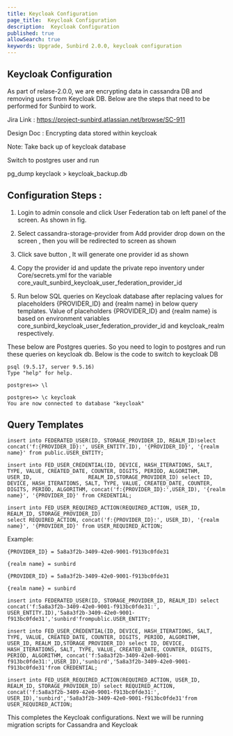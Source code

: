 ```yaml
---
title: Keycloak Configuration
page_title:  Keycloak Configuration
description:  Keycloak Configuration
published: true
allowSearch: true
keywords: Upgrade, Sunbird 2.0.0, keycloak configuration
---
```

## Keycloak Configuration

As part of relase-2.0.0, we are encrypting data in cassandra DB and removing users from Keycloak DB. Below are the steps that need to be performed for Sunbird to work.

Jira Link :  https://project-sunbird.atlassian.net/browse/SC-911

Design Doc : Encrypting data stored within keycloak

Note:  Take back up of keycloak database

Switch to postgres user and run 

pg_dump keyclaok > keycloak_backup.db


## Configuration Steps :

1. Login to admin console and click User Federation tab on left panel of the screen. As shown in fig.


2. Select cassandra-storage-provider from Add provider drop down on the screen , then you will be redirected to screen as shown 


3. Click save button , It will generate one provider id as shown                                                                                                             
 

4. Copy the provider id and update the private repo inventory under Core/secrets.yml for the variable core_vault_sunbird_keycloak_user_federation_provider_id
5. Run below SQL queries on Keycloak database after replacing values for placeholders {PROVIDER_ID} and {realm name} in below query templates. Value of placeholders {PROVIDER_ID} and {realm name} is based on environment variables core_sunbird_keycloak_user_federation_provider_id and keycloak_realm respectively.


These below are Postgres queries. So you need to login to postgres and run these queries on keycloak db. Below is the code to switch to keycloak DB

```
psql (9.5.17, server 9.5.16)
Type "help" for help.

postgres=> \l

postgres=> \c keycloak
You are now connected to database "keycloak" 
```

## Query Templates 

```
insert into FEDERATED_USER(ID, STORAGE_PROVIDER_ID, REALM_ID)select concat('f:{PROVIDER_ID}:', USER_ENTITY.ID), '{PROVIDER_ID}', '{realm name}' from public.USER_ENTITY;
 
insert into FED_USER_CREDENTIAL(ID, DEVICE, HASH_ITERATIONS, SALT, TYPE, VALUE, CREATED_DATE, COUNTER, DIGITS, PERIOD, ALGORITHM, USER_ID,                  REALM_ID,STORAGE_PROVIDER_ID) select ID, DEVICE, HASH_ITERATIONS, SALT, TYPE, VALUE, CREATED_DATE, COUNTER, DIGITS, PERIOD, ALGORITHM, concat('f:{PROVIDER_ID}:',USER_ID), '{realm name}', '{PROVIDER_ID}' from CREDENTIAL;
 
insert into FED_USER_REQUIRED_ACTION(REQUIRED_ACTION, USER_ID, REALM_ID, STORAGE_PROVIDER_ID)
select REQUIRED_ACTION, concat('f:{PROVIDER_ID}:', USER_ID), '{realm name}', '{PROVIDER_ID}' from USER_REQUIRED_ACTION;
```
Example:

`{PROVIDER_ID} = 5a8a3f2b-3409-42e0-9001-f913bc0fde31`

`{realm name} = sunbird`

```
{PROVIDER_ID} = 5a8a3f2b-3409-42e0-9001-f913bc0fde31

{realm name} = sunbird

insert into FEDERATED_USER(ID, STORAGE_PROVIDER_ID, REALM_ID) select concat('f:5a8a3f2b-3409-42e0-9001-f913bc0fde31:', USER_ENTITY.ID),'5a8a3f2b-3409-42e0-9001-f913bc0fde31','sunbird'frompublic.USER_ENTITY;
 
insert into FED_USER_CREDENTIAL(ID, DEVICE, HASH_ITERATIONS, SALT, TYPE, VALUE, CREATED_DATE, COUNTER, DIGITS, PERIOD, ALGORITHM, USER_ID, REALM_ID,STORAGE_PROVIDER_ID) select ID, DEVICE, HASH_ITERATIONS, SALT, TYPE, VALUE, CREATED_DATE, COUNTER, DIGITS, PERIOD, ALGORITHM, concat('f:5a8a3f2b-3409-42e0-9001-f913bc0fde31:',USER_ID),'sunbird','5a8a3f2b-3409-42e0-9001-f913bc0fde31'from CREDENTIAL;
 
insert into FED_USER_REQUIRED_ACTION(REQUIRED_ACTION, USER_ID, REALM_ID, STORAGE_PROVIDER_ID) select REQUIRED_ACTION, concat('f:5a8a3f2b-3409-42e0-9001-f913bc0fde31:', USER_ID),'sunbird','5a8a3f2b-3409-42e0-9001-f913bc0fde31'from USER_REQUIRED_ACTION;
```
This completes the Keycloak configurations. Next we will be running migration scripts for Cassandra and Keycloak
